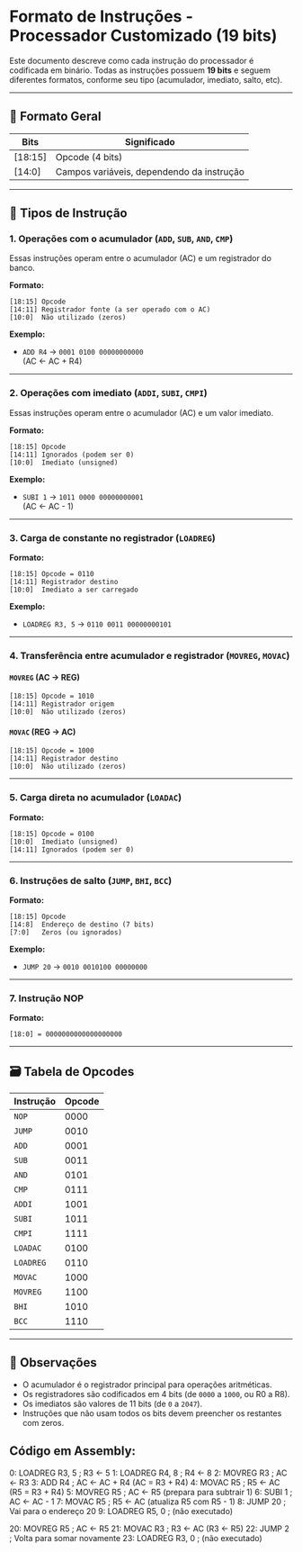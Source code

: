 # Formato de Instruções - Processador Customizado (19 bits)

Este documento descreve como cada instrução do processador é codificada em binário. Todas as instruções possuem **19 bits** e seguem diferentes formatos, conforme seu tipo (acumulador, imediato, salto, etc).

---

## 📌 Formato Geral

| Bits        | Significado         |
|-------------|---------------------|
| [18:15]     | Opcode (4 bits)     |
| [14:0]      | Campos variáveis, dependendo da instrução |

---

## 🧮 Tipos de Instrução

### 1. Operações com o acumulador (`ADD`, `SUB`, `AND`, `CMP`)

Essas instruções operam entre o acumulador (AC) e um registrador do banco.

**Formato:**

```
[18:15] Opcode  
[14:11] Registrador fonte (a ser operado com o AC)  
[10:0]  Não utilizado (zeros)
```

**Exemplo:**

- `ADD R4` → `0001 0100 00000000000`  
  (AC ← AC + R4)

---

### 2. Operações com imediato (`ADDI`, `SUBI`, `CMPI`)

Essas instruções operam entre o acumulador (AC) e um valor imediato.

**Formato:**

```
[18:15] Opcode  
[14:11] Ignorados (podem ser 0)  
[10:0]  Imediato (unsigned)
```

**Exemplo:**

- `SUBI 1` → `1011 0000 00000000001`  
  (AC ← AC - 1)

---

### 3. Carga de constante no registrador (`LOADREG`)

**Formato:**

```
[18:15] Opcode = 0110  
[14:11] Registrador destino  
[10:0]  Imediato a ser carregado
```

**Exemplo:**

- `LOADREG R3, 5` → `0110 0011 00000000101`

---

### 4. Transferência entre acumulador e registrador (`MOVREG`, `MOVAC`)

#### `MOVREG` (AC -> REG)

```
[18:15] Opcode = 1010  
[14:11] Registrador origem  
[10:0]  Não utilizado (zeros)
```

#### `MOVAC` (REG -> AC)

```
[18:15] Opcode = 1000  
[14:11] Registrador destino  
[10:0]  Não utilizado (zeros)
```

---

### 5. Carga direta no acumulador (`LOADAC`)

**Formato:**

```
[18:15] Opcode = 0100  
[10:0]  Imediato (unsigned)  
[14:11] Ignorados (podem ser 0)
```

---

### 6. Instruções de salto (`JUMP`, `BHI`, `BCC`)

**Formato:**

```
[18:15] Opcode  
[14:8]  Endereço de destino (7 bits)  
[7:0]   Zeros (ou ignorados)
```

**Exemplo:**

- `JUMP 20` → `0010 0010100 00000000`

---

### 7. Instrução NOP

**Formato:**

```
[18:0] = 0000000000000000000
```

---

## 🗃️ Tabela de Opcodes

| Instrução | Opcode |
|----------|--------|
| `NOP`    | 0000   |
| `JUMP`   | 0010   |
| `ADD`    | 0001   |
| `SUB`    | 0011   |
| `AND`    | 0101   |
| `CMP`    | 0111   |
| `ADDI`   | 1001   |
| `SUBI`   | 1011   |
| `CMPI`   | 1111   |
| `LOADAC` | 0100   |
| `LOADREG`| 0110   |
| `MOVAC`  | 1000   |
| `MOVREG` | 1100   |
| `BHI`    | 1010   |
| `BCC`    | 1110   |

---

## 📌 Observações

- O acumulador é o registrador principal para operações aritméticas.
- Os registradores são codificados em 4 bits (de `0000` a `1000`, ou R0 a R8).
- Os imediatos são valores de 11 bits (de `0` a `2047`).
- Instruções que não usam todos os bits devem preencher os restantes com zeros.

## Código em Assembly:

0:  LOADREG R3, 5            ; R3 ← 5
1:  LOADREG R4, 8            ; R4 ← 8
2:  MOVREG R3                ; AC ← R3
3:  ADD R4                   ; AC ← AC + R4  (AC = R3 + R4)
4:  MOVAC R5                 ; R5 ← AC       (R5 = R3 + R4)
5:  MOVREG R5                ; AC ← R5       (prepara para subtrair 1)
6:  SUBI 1                   ; AC ← AC - 1
7:  MOVAC R5                 ; R5 ← AC       (atualiza R5 com R5 - 1)
8:  JUMP 20                  ; Vai para o endereço 20
9:  LOADREG R5, 0            ; (não executado)

20: MOVREG R5                ; AC ← R5
21: MOVAC R3                 ; R3 ← AC       (R3 ← R5)
22: JUMP 2                   ; Volta para somar novamente
23: LOADREG R3, 0            ; (não executado)
